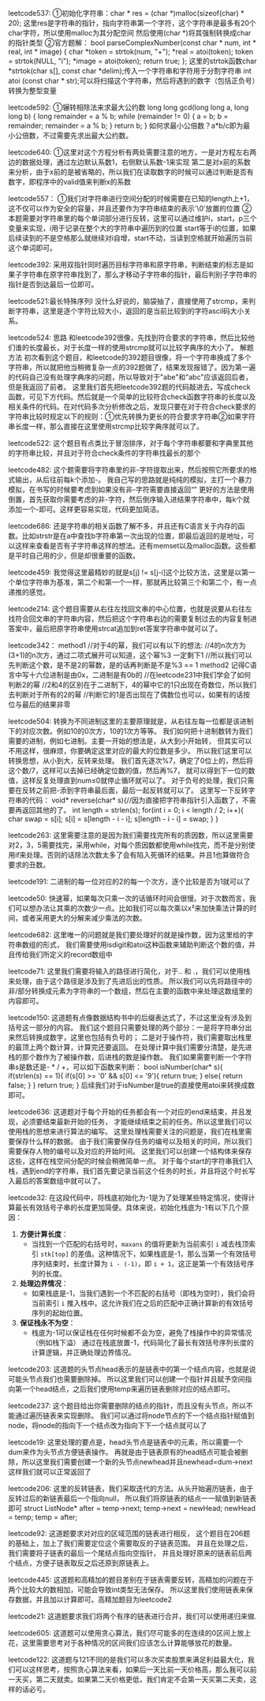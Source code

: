 leetcode537:
①初始化字符串：char * res = (char *)malloc(sizeof(char) * 20);
这里res是字符串的指针，指向字符串第一个字符，这个字符串是最多有20个char字符，所以使用malloc为其分配空间
然后使用(char *)将其强制转换成char的指针类型
②官方题解：
bool parseComplexNumber(const char * num, int * real, int * image) {
    char *token = strtok(num, "+");
    *real = atoi(token);
    token = strtok(NULL, "i");
    *image = atoi(token);
    return true;
};
这里的strtok函数char *strtok(char s[], const char *delim);传入一个字符串和字符用于分割字符串
int atoi (const char * str);可以将扫描这个字符串，然后将遇到的数字（包括正负号）转换为整型变量

leetcode592:
①辗转相除法来求最大公约数
long long gcd(long long a, long long b) {
    long remainder = a % b;
    while (remainder != 0) {
        a = b;
        b = remainder;
        remainder = a % b;
    }
    return b;
}
如何求最小公倍数？a*b/c即为最小公倍数，不过需要先求出最大公约数。

leetcode640:
①这里对这个方程分析有两处需要注意的地方，一是对方程左右两边的数据处理，通过左边默认系数1，右侧默认系数-1来实现
第二是对x前的系数来分析，由于x前的是被省略的，所以我们在读取数字的时候可以通过判断是否有数字，即程序中的valid值来判断x的系数

leetcode557：
①我们对字符串进行空间分配的时候需要在已知的length上+1，这不仅可以作为安全的容量，并且还要作为字符串结束的表示'\0'放置的位置
②本题需要对字符串里的每个单词部分进行反转，这里可以通过维护i，start，p三个变量来实现，i用于记录在整个大的字符串中遍历到的位置
start等于i的位置，如果后续读到的不是空格那么就继续对i自增，start不动，当读到空格就开始遍历当前这个单词即可。

leetcode392:
采用双指针同时遍历目标字符串和原字符串，判断结束的标志是如果子字符串在原字符串找到了，那么才移动子字符串的指针，最后判别子字符串的指针是否到达最后一位即可。

leetcode521:最长特殊序列Ⅰ
没什么好说的，脑袋抽了，直接使用了strcmp，来判断字符串，这里是逐个字符比较大小，返回的是当前比较到的字符ascil码大小关系。

leetcode524:
思路
和leetcode392很像，先找到符合要求的字符串，然后比较他们谁的长度最长，对于长度一样的使用strcmp就可以比较字典序的大小了。
解题方法
初次看到这个题目，和leetcode的392题目很像，将一个字符串换成了多个字符串，所以就把他当稍微复杂一点的392题做了，结果发现报错了。因为第一遍的代码自己没有处理字典序的问题，所以导致对于"abe"和"abc"应该返回后者，但是我返回了前者。
这里我们首先把leetcode392题的代码敲进去，写成check函数，可见下方代码。然后就是一个简单的比较符合check函数字符串的长度以及相关条件的代码。在对代码多次分析修改之后，发现只要在对于符合check要求的字符串比较时规定以下的规则：①优先转换为更长的符合要求字符串②如果字符串长度一样，那么直接在这里使用strcmp比较字典序就可以了。


leetcode522:
这个题目有点类比于冒泡排序，对于每个字符串都要和字典里其他的字符串比较，并且对于符合check条件的字符串找最长的那个


leetcode482:
这个题需要将字符串里的非-字符提取出来，然后按照它所要求的格式输出，从后往前每k个添加-。
我自己写的思路就是纯纯的模拟，主打一个暴力模拟，在书写的时候要考虑到如果没有非-字符需要直接返回“”
更好的方法是使用倒置，首先获取你需要考虑的非-字符，然后倒序输入进结果字符串中，每k个就添加一个-即可。这样更容易实现，代码更加简洁。


leetcode686:
还是字符串的相关函数了解不多，并且还有C语言关于内存的函数。比如strstr是在a中查找b字符串第一次出现的位置，即最后返回的是地址，可以这样来查看是否有子字符串这样的想法。还有memset以及malloc函数。这些都是平时自己用的少，但是却很重要的函数。

leetcode459:
我觉得这里最精妙的就是s[j] != s[j-i]这个比较方法，这里是以第一个单位字符串为基准，第二个和第一个一样，那就再比较第三个和第二个，有一点递推的感觉。


leetcode214:
这个题目需要从右往左找回文串的中心位置，也就是说要从右往左找符合回文串的字符串内容，然后把这个字符串右边的需要复制过去的内容复制进答案中，最后把原字符串使用strcat追加到ret答案字符串中就可以了。


leetcode342：
method1
//对于4的幂，我们可以有以下的想法:
//4的n次方为(3+1)的n次方，通过二项式展开可以知道，这个幂%3 一定剩下1
//所以我们可以先判断这个数，是不是2的幂数，是的话再判断是不是%3 == 1
method2  记得C语言中写十六位进制是由0x，二进制是有0b的
//在leetcode231中我们学会了如何判断2的幂
//2和4的区别在于二进制下，4的幂中它的1只出现在奇数位，所以我们去判断对于所有的2的幂
//判断它的1是否出现在了偶数位也可以，如果有的话按位与最后的结果非零

leetcode504:
转换为不同进制这里的主要原理就是，从右往左每一位都是该进制下的对应次数。例如10的0次方，10的1次方等等。
我们如何把十进制数转为我们需要的进制，例如七进制。主要一开始的想法是，从大到小开始转，
但其实可以不用这样，很麻烦，你要确定这里对应的最大的位数是多少。
所以我们这里可以转换思想，从小到大，反转来处理。
我们首先逐次%7，确定了0位上的，然后将这个数/7，这样可以去掉已经确定位数的值，然后再%7，
就可以得到下一位的数值，这样反复处理直到num≤0就停止循环就可以了。
对于负号的处理，我们只需要在反转之前把-添到字符串最后面，最后一起反转就可以了。
这里写一下反转字符串的代码：
void* reverse(char* s){//因为直接把字符串指针引入函数了，不需要再返回其他的了。
    int length = strlen(s);
    for(int i = 0; i < length / 2; i++){
        char swap = s[i];
        s[i] = s[length - i - i];
        s[length - i - i] = swap;
    }
}

leetcode263:
这里需要注意的是因为我们需要找完所有的质因数，所以这里需要对2，3，5需要找完，采用while，对每个质因数都使用while找完，而不是分别使用if来处理。否则的话除法次数太多了会有陷入死循环的结果。并且1也算做符合要求的丑数。

leetcode191:
二进制的每一位对应的2的每一个次方，逐个比较是否为1就可以了

leetcode50:
快速幂，如果每次只乘一次的话循环时间会很慢。对于次数而言，我们可以想办法让其乘的次数少一点。比如我们可以每次乘以x²来加快乘法计算的时间，或者采用更大的分解来减少乘法的次数。


leetcode682:
这里唯一的问题就是我们要处理好的就是操作数，因为这里给的字符串数组的形式，
我们需要使用isdigit和atoi这种函数来辅助判断这个数的值，并且传给我们所定义的record数组中

leetcode71:
这里我们需要将输入的路径进行简化，对于.. 和 .，我们可以使用栈来处理，由于这个路径是涉及到了先进后出的性质。
所以我们可以先将路径中的非/部分转换成元素为字符串的一个数组，然后在主要的函数中来处理这数组里的内容即可。


leetcode150:
这道题有点像数据结构书中的后缀表达式了，不过这里没有涉及到括号这一部分的内容。
我们这个题目只需要处理的两个部分：一是将字符串分出来然后转换成数字，这里也包括有负号的；
二是对于操作符，我们需要取出栈里的最顶上两个数计算，计算完还要返回。
在处理计算中我们需要分清楚，是先进栈的那个数作为了被操作数，后进栈的数是操作数。
我们如果需要判断一个字符串s是数还是- * / +，可以如下函数来判断：
bool isNumber(char* s){
    if(strlen(s) == 1){
        if(s[0] >= '0' && s[0] <= '9'){
            return true;
        }
        else{
            return false;
        }
    }
    return true;
}
后续我们对于isNumber是true的直接使用atoi来转换成数即可。

leetcode636:
这道题对于每个开始的任务都会有一个对应的end来结束，并且发现，必须要结束最新开始的任务，
才能继续结束之前的任务。所以这里我们可以使用栈的思想来进行算法的编写。
这里处理栈需要关注的问题是，我们在栈里需要保存什么样的数据。
由于我们需要保存任务的编号以及相关的时间，所以我们需要保存人物的编号以及对应的开始时间。
这里我们可以创建一个结构体来保存这些，这样在栈空间分配的时候会稍微简单一点。
对于每个start的字符串我们入栈，遇到end的字符串，我们首先要记录当前这个任务的时长，并且将这个时长写入最后的答案数组中就可以了。


leetcode32:
在这段代码中，将栈底初始化为-1是为了处理某些特定情况，使得计算最长有效括号子串的长度更加简便。具体来说，初始化栈底为-1有以下几个原因：
1. **方便计算长度**：
    - 当找到一个匹配的右括号时，`maxans` 的值将更新为当前索引 `i` 减去栈顶索引 `stk[top]` 的差值。这种情况下，如果栈底是-1，那么当第一个有效括号序列结束时，长度计算为 `i - (-1)`，即 `i + 1`，这正是第一个有效括号序列的长度。
2. **处理边界情况**：
    - 如果栈底是-1，当我们遇到一个不匹配的右括号（即栈为空时），我们会将当前索引 `i` 推入栈中。这允许我们在之后的匹配中正确计算新的有效括号序列的起始位置。
3. **保证栈永不为空**：
    - 栈底为-1可以保证栈在任何时候都不会为空，避免了栈操作中的异常情况（例如栈下溢）
通过在栈底放置-1，代码简化了最长有效括号序列长度的计算逻辑，并正确处理边界情况。


leetcode203:
这道题的头节点head表示的是链表中的第一个结点内容，也就是说可能头节点我们也需要删除掉。
所以这里我们可以创建一个指针并且赋予空间指向第一个head结点，之后我们使用temp来遍历链表删除对应的结点即可。


leetcode237:
这个题目给出你需要删除的结点的指针，而且没有头节点，所以不能通过遍历链表来实现删除。
我们可以通过将node节点的下一个结点指针赋值到node，将node的指向下一个结点改为指向下下一个结点就可以了

leetcode19:
这里处理的要点是，head头节点是链表中的元素，所以需要一个dum来作为头节点方便链表操作。
再就是由于链表原有的head结点可能会被删除，所以这里我们需要创建一个新的头节点newhead并且newhead=dum->next
这样我们就可以正常返回了

leetcode206:
这里的反转链表，我们采取迭代的方法。从头开始遍历链表，由于反转过后的新链表最后一个指向null，
所以我们将原链表的结点一一赋值到新链表即可
struct ListNode* after = temp->next;
        temp->next = newHead;
        newHead = temp;
        temp = after;

leetcode92:
这道题要求对对应的区域范围的链表进行相反，
这个题目在206题的基础上，加上了我们需要定位这个需要取反的子链表范围。
并且在处理之后，我们需要将子链表的最后一个尾结点指向空指针，
并且处理好原来的链表前后两个结点，方便子链表取反之后还原到原链表上。

leetcode445:
这道题和高精加的题目差别在于链表需要反转，高精加的问题在于两个比较大的数相加，可能会导致int类型无法保存。
所以这里我们使用链表来保存数据，并且加以计算即可。高精加题目为leetcode2

leetcode21:
这道题要求我们将两个有序的链表进行合并，我们可以使用递归来做.

leetcode605:
这道题可以使用贪心算法，我们尽可能多的在连续的0区间上放上花，这里需要思考对于各种情况的区间我们应该怎么计算能够放花的数量。

leetcode122:
这道题与121不同的是我们可以多次买卖股票来满足利益最大化，我们可以这样思考，按照贪心算法来看，如果后一天比前一天价格高，那么我可以前一天买，第二天就卖。如果第二天价格更低，我们肯定不会第一天买第二天卖，这样的话必亏。
